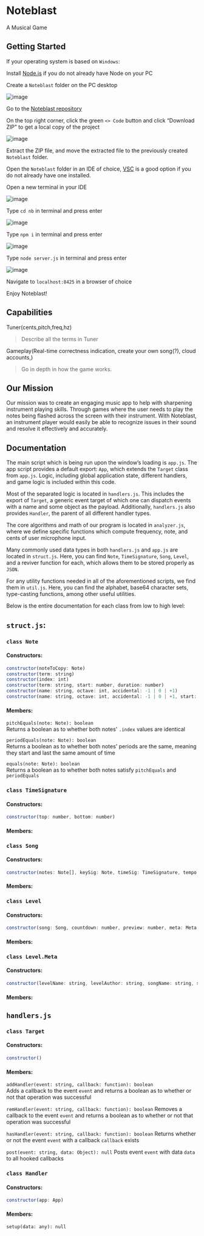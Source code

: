 <div>
	<h1 align=”center”>Noteblast</h1>
	<p align=”center”>A Musical Game</p>
</div>

## Getting Started

If your operating system is based on `Windows`:

Install [Node.js](<https://nodejs.org/en/download>) if you do not already have Node on your PC

Create a `Noteblast` folder on the PC desktop

![image](https://github.com/Noteblast/noteblast/assets/105407466/35a7f78d-254b-4783-b62f-1f8450f11c2c)

Go to the [Noteblast repository](<https://github.com/Noteblast/noteblast>)

On the top right corner, click the green `<> Code` button and click “Download ZIP” to get a local copy of the project

![image](https://github.com/Noteblast/noteblast/assets/105407466/b42c572c-e866-4163-afcc-48fd38ad65a5)

Extract the ZIP file, and move the extracted file to the previously created `Noteblast` folder.

Open the `Noteblast` folder in an IDE of choice, [VSC](<https://code.visualstudio.com/>) is a good option if you do not already have one installed.

Open a new terminal in your IDE

![image](https://github.com/Noteblast/noteblast/assets/105407466/865c5716-91f9-4134-b46a-db60c144e259)

Type `cd nb` in terminal and press enter

![image](https://github.com/Noteblast/noteblast/assets/105407466/456aeac0-bce5-443d-bdbe-bc70f5358e8c)

Type `npm i` in terminal and press enter

![image](https://github.com/Noteblast/noteblast/assets/105407466/fa8688d4-ef2b-4a60-827f-0d4dcee64cde)

Type `node server.js` in terminal and press enter

![image](https://github.com/Noteblast/noteblast/assets/105407466/7f11f0bc-0d13-47d2-9fa6-ea9d6a098f41)

Navigate to `localhost:8425` in a browser of choice

Enjoy Noteblast!



## Capabilities

Tuner(cents,pitch,freq,hz)
> Describe all the terms in Tuner


Gameplay(Real-time correctness indication, create your own song(?), cloud accounts,) 
> Go in depth in how the game works. 


## Our Mission

Our mission was to create an engaging music app to help with sharpening instrument playing skills. Through games where the user needs to play the notes being flashed across the screen with their instrument. With Noteblast, an instrument player would easily be able to recognize issues in their sound and resolve it effectively and accurately.

## Documentation

The main script which is being run upon the window’s loading is `app.js`. The app script provides a default export: `App`, which extends the `Target` class from `app.js`. Logic, including global application state, different handlers, and game logic is included within this code.  

Most of the separated logic is located in `handlers.js`. This includes the export of `Target`, a generic event target of which one can dispatch events with a name and some object as the payload. Additionally, `handlers.js` also provides `Handler`, the parent of all different handler types.  

The core algorithms and math of our program is located in `analyzer.js`, where we define specific functions which compute frequency, note, and cents of user microphone input.  

Many commonly used data types in both `handlers.js` and `app.js` are located in `struct.js`. Here, you can find `Note`, `TimeSignature`, `Song`, `Level`, and a reviver function for each, which allows them to be stored properly as `JSON`.  

For any utility functions needed in all of the aforementioned scripts, we find them in `util.js`. Here, you can find the alphabet, base64 character sets, type-casting functions, among other useful utilities.  

Below is the entire documentation for each class from low to high level:  


## `struct.js`:

### `class Note`

#### Constructors:
```js
constructor(noteToCopy: Note)
constructor(term: string)
constructor(index: int)
constructor(term: string, start: number, duration: number)
constructor(name: string, octave: int, accidental: -1 | 0 | +1)
constructor(name: string, octave: int, accidental: -1 | 0 | +1, start: number, duration: number)
```

#### Members:

`pitchEquals(note: Note): boolean`  
Returns a boolean as to whether both notes' `.index` values are identical  
  
`periodEquals(note: Note): boolean`  
Returns a boolean as to whether both notes' periods are the same, meaning they start and last the same amount of time  
  
`equals(note: Note): boolean`  
Returns a boolean as to whether both notes satisfy `pitchEquals` and `periodEquals`  


### `class TimeSignature`

#### Constructors:
```js
constructor(top: number, bottom: number)
```

#### Members:


### `class Song`

#### Constructors:
```js
constructor(notes: Note[], keySig: Note, timeSig: TimeSignature, tempo: number)
```

#### Members:


### `class Level`

#### Constructors:
```js
constructor(song: Song, countdown: number, preview: number, meta: Meta | any[])
```

#### Members:


### `class Level.Meta`

#### Constructors:
```js
constructor(levelName: string, levelAuthor: string, songName: string, songAuthor: string)
```

#### Members:


## `handlers.js`

### `class Target`

#### Constructors:
```js
constructor()
```

#### Members:

`addHandler(event: string, callback: function): boolean`  
Adds a callback to the event `event` and returns a boolean as to whether or not that operation was successful  
  
`remHandler(event: string, callback: function): boolean`
Removes a callback to the event `event` and returns a boolean as to whether or not that operation was successful  
  
`hasHandler(event: string, callback: function): boolean`
Returns whether or not the event `event` with a callback `callback` exists  
  
`post(event: string, data: Object): null`
Posts event `event` with data `data` to all hooked callbacks


### `class Handler`

#### Constructors:
```js
constructor(app: App)
```

#### Members:

`setup(data: any): null`


